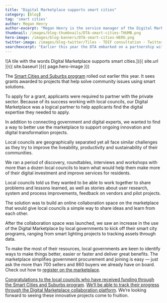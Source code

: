 ```yaml
---
title: "Digital Marketplace supports smart cities"
category: [blog]
tag: 'smart cities'
author: Megan Henry
author-excerpt: "Megan Henry is the service manager of the Digital Marketplace."
thumbnail: /images/blog-thumbnails/DTA-smart-cities-THUMB.png
hero-image: /images/blog-banners/DTA-smart-cities-HERO.png
twitter-image: /images/blog-twitter/Tiles - TDIF consultation - Twitter.png
searchexcerpt: "Earlier this year the DTA embarked on a partnership with the Smart Cities and Suburbs program. Megan Henry talks about how the Digital Marketplace is connecting all levels of government to digital expertise."
---
```

![A tile with the words Digital Marketplace supports smart cities.]({{ site.url }}{{ site.baseurl }}{{ page.hero-image }})

The [Smart Cities and Suburbs program](https://cities.dpmc.gov.au/smart-cities-program) rolled out earlier this year. It sees grants awarded to projects that help solve community issues using smart solutions.

To apply for a grant, applicants were required to partner with the private sector. Because of its success working with local councils, our Digital Marketplace was a logical partner to help applicants find the digital expertise they needed to apply.

In addition to connecting government and digital experts, we wanted to find a way to better use the marketplace to support ongoing innovation and digital transformation projects.

Local councils are geographically separated yet all face similar challenges as they try to improve the liveability, productivity and sustainability of their communities.

We ran a period of discovery, roundtables, interviews and workshops with more than a dozen local councils to learn what would help them make more of their digital investment and improve services for residents.

Local councils told us they wanted to be able to work together to share problems and lessons learned, as well as stories about user research, system and process improvements, feedback on vendors and pilot projects.

The solution was to build an online collaboration space on the marketplace that would give local councils a simple way to share ideas and learn from each other.

After the collaboration space was launched, we saw an increase in the use of the Digital Marketplace by local governments to kick off their smart city programs, ranging from smart lighting projects to tracking assets through data.

To make the most of their resources, local governments are keen to identify ways to make things better, easier or faster and deliver great benefits. The marketplace simplifies government procurement and joining is easy — just ask the more than 700 sellers and 860 buyers we already have on board. Check out how to [register on the marketplace](https://marketplace.service.gov.au/2/signup).

[Congratulations to the local councils who have received funding through the Smart Cities and Suburbs program](https://marketplace.service.gov.au/2/collaborate/funded/all). [We’ll be able to track their progress through the Digital Marketplace collaboration platform](https://marketplace.service.gov.au/2/collaborate/projects). We’re looking forward to seeing these innovative projects come to fruition.  
